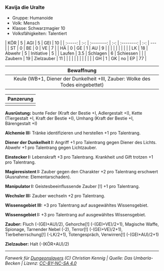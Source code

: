 ### Kavija die Uralte

- Gruppe: Humanoide
- Volk: Mensch
- Klasse: Schwarzmagier 10
- Volksfähigkeiten: Talentiert

|   KÖR   |  5  |    AGI     |  5  |    GEI     | 10  |
| :-----: | :-: | :--------: | :-: | :--------: | :-: | --- |
|   ST    |  0  |     BE     |  0  |     VE     |  7  |
|   HÄ    |  0  |     GE     |  1  |     AU     |  9  |
|         |     |            |     |            |     |     |
|   LK    | 18  |   Abwehr   |  5  | Initiative |  5  |
| Laufen  | 3.5 |  Schlagen  |  6  | Schiessen  |     |
| Zaubern | 19  | Zielzauber | 11  |            |     |
|         |     |            |     |            |     |     |
|   GH    |  1  |     GK     | no  |     EP     | 77  |

|                                  Bewaffnung                                   |
| :---------------------------------------------------------------------------: |
| Keule (WB+1, Diener der Dunkelheit +III, Zauber: Wolke des Todes eingebettet) |

| Panzerung |
| :-------: |
|           |

**Ausrüstung:** bunte Feder (Kraft der Bestie +I, Adlergestalt +I), Kette (Tiergestalt +I, Kraft der Bestie +I), Umhang (Kraft der Bestie +I, Bärengestalt +I)

**Alchemie III:** Tränke identifizieren und herstellen +1 pro Talentrang.

**Diener der Dunkelheit I:** Angriff +1 pro Talentrang gegen Diener des Lichts. Abwehr +1 pro Talentrang gegen Lichtzauber.

**Einstecker I:** Lebenskraft +3 pro Talentrang. Krankheit und Gift trotzen +1 pro Talentrang.

**Magieresistent I:** Zauber gegen den Charakter +2 pro Talentrang erschwert (Ausnahme: Elementarschaden).

**Manipulator I:** Geistesbeeinflussende Zauber [!] +1 pro Talentrang.

**Wechsler III:** Zauber wechseln +2 pro Talentrang.

**Wissensgebiet III:** +3 pro Talentrang auf ausgewähltes Wissensgebiet.

**Wissensgebiet I:** +3 pro Talentrang auf ausgewähltes Wissensgebiet.

**Zauber:** Fluch (-(GEI+AU)/2), Gehorche[!] (-(GEI+VE)/2+1), Magische Waffe, Spionage, Tarnender Nebel (-2), Terror[!] (-(GEI+VE)/2+1), Tierbeherrschung[!] (-LK/2+1), Totengespräch, Verwirren[!] (-(GEI+AU)/2+1)

**Zielzauber:** Halt (-(KÖR+AU)/2)

---

_Fanwerk für [Dungeonslayers](https://www.dungeonslayers.net/) (C) Christian Kennig | Quelle: Das Umbarla-Becken | Lizenz: [CC-BY-NC-SA 4.0](https://creativecommons.org/licenses/by-nc-sa/4.0/deed.de)_
